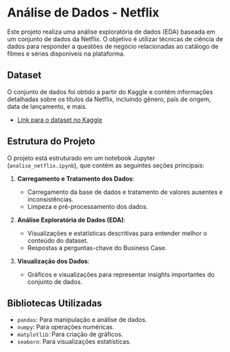 # Análise de Dados - Netflix

Este projeto realiza uma análise exploratória de dados (EDA) baseada em um conjunto de dados da Netflix. O objetivo é utilizar técnicas de ciência de dados para responder a questões de negócio relacionadas ao catálogo de filmes e séries disponíveis na plataforma.

## Dataset

O conjunto de dados foi obtido a partir do Kaggle e contém informações detalhadas sobre os títulos da Netflix, incluindo gênero, país de origem, data de lançamento, e mais.

- [Link para o dataset no Kaggle](https://www.kaggle.com/datasets/shivamb/netflix-shows)

## Estrutura do Projeto

O projeto está estruturado em um notebook Jupyter (`analise_netflix.ipynb`), que contém as seguintes seções principais:

1. **Carregamento e Tratamento dos Dados**:
   - Carregamento da base de dados e tratamento de valores ausentes e inconsistências.
   - Limpeza e pré-processamento dos dados.

2. **Análise Exploratória de Dados (EDA)**:
   - Visualizações e estatísticas descritivas para entender melhor o conteúdo do dataset.
   - Respostas a perguntas-chave do Business Case.

3. **Visualização dos Dados**:
   - Gráficos e visualizações para representar insights importantes do conjunto de dados.

## Bibliotecas Utilizadas

- `pandas`: Para manipulação e análise de dados.
- `numpy`: Para operações numéricas.
- `matplotlib`: Para criação de gráficos.
- `seaborn`: Para visualizações estatísticas.
